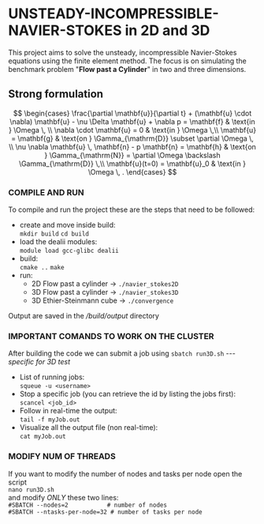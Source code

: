 # UNSTEADY-INCOMPRESSIBLE-NAVIER-STOKES in 2D and 3D
This project aims to solve the unsteady, incompressible Navier-Stokes equations using the finite element method. The focus is on simulating the benchmark problem "**Flow past a Cylinder**" in two and three dimensions.

## Strong formulation
$$ \begin{cases} 
\frac{\partial \mathbf{u}}{\partial t} + (\mathbf{u} \cdot \nabla) \mathbf{u} - \nu \Delta \mathbf{u} + \nabla p = \mathbf{f} & \text{in } \Omega \, \\ 
\nabla \cdot \mathbf{u} = 0 & \text{in } \Omega \,\\ 
\mathbf{u} = \mathbf{g} & \text{on } \Gamma_{\mathrm{D}} \subset \partial \Omega \, \\ 
\nu \nabla \mathbf{u} \, \mathbf{n} - p \mathbf{n} = \mathbf{h} & \text{on } \Gamma_{\mathrm{N}} = \partial \Omega \backslash \Gamma_{\mathrm{D}} \,\\ 
\mathbf{u}(t=0) = \mathbf{u}_0 & \text{in } \Omega \, . 
\end{cases} $$

### COMPILE AND RUN
To compile and run the project these are the steps that need to be followed:

+ create and move inside build:<br> `mkdir build` `cd build`
+ load the dealii modules:<br> `module load gcc-glibc dealii`
+ build: <br>`cmake ..` `make`
+ run:
  - 2D Flow past a cylinder  -> `./navier_stokes2D`
  - 3D Flow past a cylinder  -> `./navier_stokes3D`
  - 3D Ethier-Steinmann cube -> `./convergence`

Output are saved in the _/build/output_ directory

### IMPORTANT COMANDS TO WORK ON THE CLUSTER
After building the code we can submit a job using
`sbatch run3D.sh` --- _specific for 3D test_
+ List of running jobs: <br>
`squeue -u <username>`
+ Stop a specific job (you can retrieve the id by listing the jobs first):<br>
`scancel <job_id>`
+ Follow in real-time the output:<br>
`tail -f myJob.out`
+ Visualize all the output file (non real-time):<br>
`cat myJob.out`

### MODIFY NUM OF THREADS
If you want to modify the number of nodes and tasks per node open the script <br>
`nano run3D.sh` <br>
and modify *ONLY* these two lines: <br>
`#SBATCH --nodes=2           # number of nodes` <br>
`#SBATCH --ntasks-per-node=32 # number of tasks per node` 

